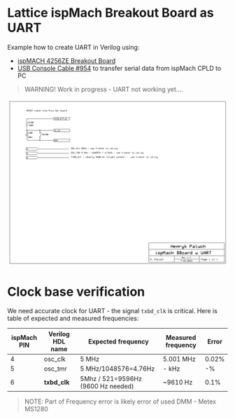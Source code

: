 # Lattice ispMach Breakout Board as UART

Example how to create UART in Verilog using:
* [ispMACH 4256ZE Breakout Board][]
* [USB Console Cable #954][] to transfer serial data from ispMach CPLD to PC

> WARNING! Work in progress - UART not working yet....

![ispMach as UART Schematics](https://github.com/hpaluch/ispMach-uart/blob/master/schematic/latt_uart.png?raw=true)



# Clock base verification

We need accurate clock for UART - the signal `txbd_clk` is critical.
Here is table of expected and measured frequencies:


ispMach PIN|Verilog HDL name|Expected frequency|Measured frequency|Error
-----------|----------------|------------------|------------------|----- 
4|osc_clk|5 MHz|5.001 MHz|0.02%
5|osc_tmr|5 MHz/1048576=4.76Hz|- kHz|-%
6|**txbd_clk**|5Mhz / 521=9596Hz (9600 Hz needed)|~9610 Hz|0.1%

> NOTE: Part of Frequency error is likely error of used DMM - Metex MS1280


[ispMACH 4256ZE Breakout Board]: http://www.latticesemi.com/Products/DevelopmentBoardsAndKits/ispMACH4256ZEBreakoutBoard.aspx
   "ispMACH 4256ZE Breakout Board"
[USB Console Cable #954]: https://www.modmypi.com/raspberry-pi/communication-1068/serial-1075/usb-to-ttl-serial-cable-debug--console-cable-for-raspberry-pi "USB Console Cable #954" 